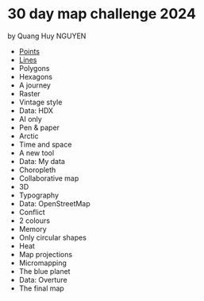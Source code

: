 # 30 day map challenge 2024
by Quang Huy NGUYEN
* [Points](https://kaheetonaa.github.io/30-day-mapping-2024/day-1-point.html)
* [Lines](https://kaheetonaa.github.io/30-day-mapping-2024/day-2-lines-trail.html)
* Polygons
* Hexagons
* A journey
* Raster
* Vintage style
* Data: HDX
* AI only
* Pen & paper
* Arctic
* Time and space
* A new tool
* Data: My data
* Choropleth
* Collaborative map
* 3D
* Typography
* Data: OpenStreetMap
* Conflict
* 2 colours
* Memory
* Only circular shapes
* Heat
* Map projections
* Micromapping
* The blue planet
* Data: Overture
* The final map
